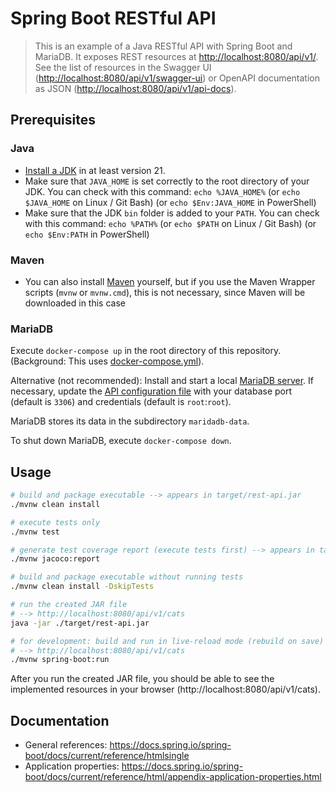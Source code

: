 # Spring Boot RESTful API

> This is an example of a Java RESTful API with Spring Boot and MariaDB.
> It exposes REST resources at <http://localhost:8080/api/v1/>.
> See the list of resources in the Swagger UI (<http://localhost:8080/api/v1/swagger-ui>) or OpenAPI documentation as JSON (<http://localhost:8080/api/v1/api-docs>).

## Prerequisites

### Java

- [Install a JDK](https://www.oracle.com/de/java/technologies/downloads/) in at least version 21.
- Make sure that `JAVA_HOME` is set correctly to the root directory of your JDK. You can check with this command: `echo %JAVA_HOME%` (or `echo $JAVA_HOME` on Linux / Git Bash) (or `echo $Env:JAVA_HOME` in PowerShell)
- Make sure that the JDK `bin` folder is added to your `PATH`. You can check with this command: `echo %PATH%` (or `echo $PATH` on Linux / Git Bash) (or `echo $Env:PATH` in PowerShell)

### Maven

- You can also install [Maven](https://maven.apache.org/) yourself, but if you use the Maven Wrapper scripts (`mvnw` or `mvnw.cmd`), this is not necessary, since Maven will be downloaded in this case

### MariaDB

Execute `docker-compose up` in the root directory of this repository. (Background: This uses [docker-compose.yml](../docker-compose.yml)).

Alternative (not recommended): Install and start a local [MariaDB server](https://mariadb.org/download/).
If necessary, update the [API configuration file](src/main/resources/application.properties) with your database port (default is `3306`) and credentials (default is `root`:`root`).

MariaDB stores its data in the subdirectory `maridadb-data`.

To shut down MariaDB, execute `docker-compose down`.

## Usage

```bash
# build and package executable --> appears in target/rest-api.jar
./mvnw clean install

# execute tests only
./mvnw test

# generate test coverage report (execute tests first) --> appears in target/site/jacoco/index.html
./mvnw jacoco:report

# build and package executable without running tests
./mvnw clean install -DskipTests

# run the created JAR file
# --> http://localhost:8080/api/v1/cats
java -jar ./target/rest-api.jar

# for development: build and run in live-reload mode (rebuild on save)
# --> http://localhost:8080/api/v1/cats
./mvnw spring-boot:run
```

After you run the created JAR file, you should be able to see the implemented resources in your browser (http://localhost:8080/api/v1/cats).

## Documentation

- General references: https://docs.spring.io/spring-boot/docs/current/reference/htmlsingle
- Application properties: https://docs.spring.io/spring-boot/docs/current/reference/html/appendix-application-properties.html
